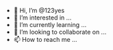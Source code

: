 - 👋 Hi, I’m @123yes
- 👀 I’m interested in ...
- 🌱 I’m currently learning ...
- 💞️ I’m looking to collaborate on ...
- 📫 How to reach me ...

<!---
123yes/123yes is a ✨ special ✨ repository because its `README.md` (this file) appears on your GitHub profile.
You can click the Preview link to take a look at your changes.
--->
